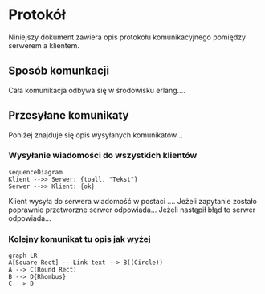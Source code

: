 # Protokół


Niniejszy dokument zawiera opis protokołu komunikacyjnego pomiędzy serwerem a klientem.

## Sposób komunkacji

Cała komunikacja odbywa się w środowisku erlang....

## Przesyłane komunikaty

Poniżej znajduje się opis wysyłanych komunikatów ..

### Wysyłanie wiadomości do wszystkich klientów

```mermaid
sequenceDiagram
Klient -->> Serwer: {toall, "Tekst"}
Serwer -->> Klient: {ok}
```
  
Klient wysyła do serwera wiadomość w postaci .... Jeżeli zapytanie zostało poprawnie przetworzne serwer odpowiada... Jeżeli nastąpił błąd to serwer odpowiada...

### Kolejny komunikat tu opis jak wyżej

  ```mermaid
graph LR
A[Square Rect] -- Link text --> B((Circle))
A --> C(Round Rect)
B --> D{Rhombus}
C --> D
```
